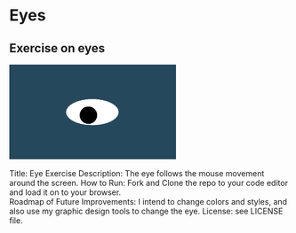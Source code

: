 # Eyes
## Exercise on eyes
<img src= "oneeye.png" width='300'/>

Title: Eye Exercise
Description: The eye follows the mouse movement around the screen.
How to Run: Fork and Clone the repo to your code editor and load it on to your browser.   
Roadmap of Future Improvements:  I intend to change colors and styles, and also use my graphic design tools to change the eye. 
License: see LICENSE file. 